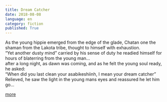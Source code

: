 ```yaml
---
title: Dream Catcher
date: 2018-08-08
language: en
category: fiction
published: True
---
```


As the young hippie emerged from the edge of the glade, Chatan one the shaman from the Lakota tribe, thought to himself with exhaustion.  
“Yet another dusty mind”
carried by his sense of duty he readied himself for hours of blaterring from the young man...   
after a long night, as dawn was coming, and as he felt the young soul ready, he asked:   
“When did you last clean your asabikeshiinh, I mean your dream catcher”
Relieved, he saw the light in the young mans eyes and reassured he let him go...   

[more](https://legomenon.com/dreamcatcher-meaning-legend-history-origins.html)
